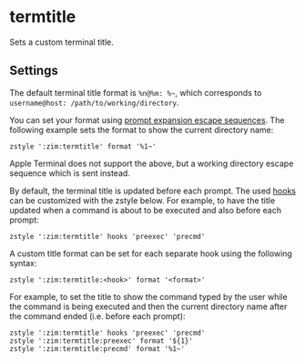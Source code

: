 termtitle
=========

Sets a custom terminal title.

Settings
--------

The default terminal title format is `%n@%m: %~`, which corresponds to
`username@host: /path/to/working/directory`.

You can set your format using [prompt expansion escape sequences].
The following example sets the format to show the current directory name:

    zstyle ':zim:termtitle' format '%1~'

Apple Terminal does not support the above, but a working directory escape
sequence which is sent instead.

By default, the terminal title is updated before each prompt. The used [hooks]
can be customized with the zstyle below. For example, to have the title updated
when a command is about to be executed and also before each prompt:

    zstyle ':zim:termtitle' hooks 'preexec' 'precmd'

A custom title format can be set for each separate hook using the following
syntax:

    zstyle ':zim:termtitle:<hook>' format '<format>'

For example, to set the title to show the command typed by the user while the
command is being executed and then the current directory name after the command
ended (i.e. before each prompt):

    zstyle ':zim:termtitle' hooks 'preexec' 'precmd'
    zstyle ':zim:termtitle:preexec' format '${1}'
    zstyle ':zim:termtitle:precmd' format '%1~'

[prompt expansion escape sequences]: http://zsh.sourceforge.net/Doc/Release/Prompt-Expansion.html#Simple-Prompt-Escapes
[hooks]: http://zsh.sourceforge.net/Doc/Release/Functions.html#Hook-Functions
